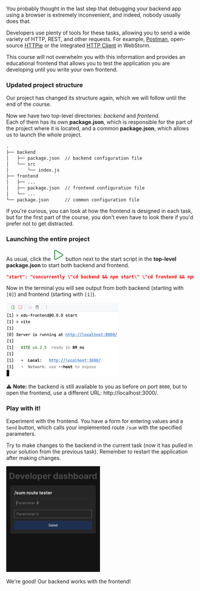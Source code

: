 You probably thought in the last step that debugging your backend app using a browser is extremely inconvenient, and indeed, nobody usually does that.

Developers use plenty of tools for these tasks, allowing you to send a wide variety of HTTP, REST, and other requests. 
For example, [Postman](https://www.postman.com/), open-source [HTTPie](https://httpie.io) or the integrated [HTTP Client](https://www.jetbrains.com/help/webstorm/http-client-in-product-code-editor.html) in WebStorm.

This course will not overwhelm you with this information and provides an educational frontend 
that allows you to test the application you are developing until you write your own frontend.

### Updated project structure
Our project has changed its structure again, which we will follow until the end of the course. 

Now we have two top-level directories: _backend_ and _frontend_.  
Each of them has its own **package.json**, which is responsible for the part of the project where it is located, and a common **package.json**, which allows us to launch the whole project.

```text
.
├── backend 
│   ├── package.json  // backend configuration file
│   └── src
│       └── index.js
├── frontend
│   ├── ...
│   ├── package.json  // frontend configuration file 
│   └── ...
└── package.json      // common configuration file
```

If you're curious, you can look at how the frontend is designed in each task, but for the first part of the course, you don't even have to look there if you'd prefer not to get distracted.

### Launching the entire project
As usual, click the ![](images/run.svg) button next to the start script in the **top-level** **package.json** to start both backend and frontend.

```json
"start": "concurrently \"cd backend && npm start\" \"cd frontend && npm start\""
```

Now in the terminal you will see output from both backend (starting with `[0]`) and frontend (starting with `[1]`).

<div style="text-align: center; width:60%; max-width: 500px;">
<img src="images/front_back_start_log.png">
</div>

⚠️ **Note:** the backend is still available to you as before on port `8000`, but to open the frontend, use a different URL: http://localhost:3000/.

### Play with it!

Experiment with the frontend. You have a form for entering values and a `Send` button, which calls your implemented route `/sum` with the specified parameters.

Try to make changes to the backend in the current task (now it has pulled in your solution from the previous task). 
Remember to restart the application after making changes.

<div style="text-align: center; width:50%; max-width: 400px;">
<img src="images/sum_route_frontend.gif">
</div>

We're good! Our backend works with the frontend!

<style>
img {
  display: inline !important;
}
</style>